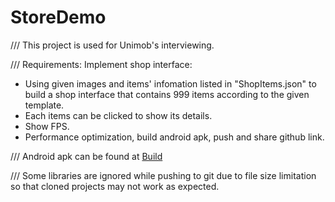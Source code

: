 # StoreDemo
/// This project is used for Unimob's interviewing.

/// Requirements:
Implement shop interface:
- Using given images and items' infomation listed in "ShopItems.json" to build a shop interface that contains 999 items according to the given template.
- Each items can be clicked to show its details.
- Show FPS.
- Performance optimization, build android apk, push and share github link.

/// Android apk can be found at [Build](https://github.com/TruongXuanHieu-H/StoreDemo/tree/master/Built)

/// Some libraries are ignored while pushing to git due to file size limitation so that cloned projects may not work as expected.
